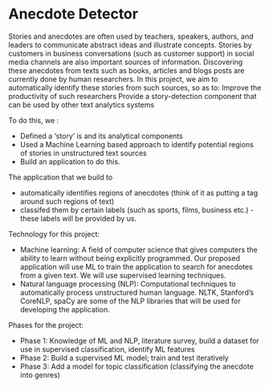 # Anecdote Detector



Stories and anecdotes are often used by teachers, speakers, authors, and leaders to communicate abstract ideas and illustrate concepts. Stories by customers in business conversations (such as customer support) in social media channels are also important sources of information. Discovering these anecdotes from texts such as books, articles and blogs posts are currently done by human researchers. In this project, we aim to automatically identify these stories from such sources, so as to:
Improve the productivity of such researchers
Provide a story-detection component that can be used by other text analytics systems

To do this, we :
- Defined a ‘story’ is and its analytical components
- Used a Machine Learning based approach to identify potential regions of stories in unstructured text sources
- Build an application to do this.

The application that we build to
- automatically identifies regions of anecdotes (think of it as putting a <anecdote> </anecdote> tag around such regions of text)
- classifed them by certain labels (such as sports, films, business etc.) - these labels will be provided by us. 

Technology for this project:
- Machine learning: A field of computer science that gives computers the ability to learn without being explicitly programmed. Our proposed application will use ML to train the application to search for anecdotes from a given text.  We will use supervised learning techniques.
- Natural language processing (NLP): Computational techniques to automatically process unstructured human language. NLTK, Stanford’s CoreNLP, spaCy are some of the NLP libraries that will be used for developing the application. 

Phases for the project:
- Phase 1: Knowledge of ML and NLP, literature survey, build a dataset for use in supervised classification, identify ML features
- Phase 2: Build a supervised ML model; train and test iteratively
- Phase 3: Add a model for topic classification (classifying the anecdote into genres)
